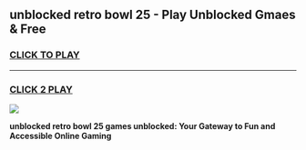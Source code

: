 
## unblocked retro bowl 25 - Play Unblocked Gmaes & Free
<h3>
<a href="https://news.freeplayer.one?title=unblocked_retro_bowl_25&ref=16F">CLICK TO PLAY</a></h3>
<hr>

<h3>
<a href="https://news.freeplayer.one?title=unblocked_retro_bowl_25&ref=16F">CLICK 2 PLAY</a>
  
</h3>

<a href="https://news.freeplayer.one?title=unblocked_retro_bowl_25&ref=16F/"><img src="https://clearcache.store/games.png"></a>


**unblocked retro bowl 25 games unblocked: Your Gateway to Fun and Accessible Online Gaming**
